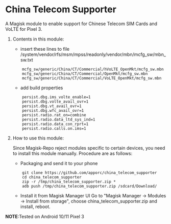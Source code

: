# China Telecom Supporter

A Magisk module to enable support for Chinese Telecom SIM Cards and VoLTE for Pixel 3.

1. Contents in this module:

    * insert these lines to file
      /system/vendor/rfs/msm/mpss/readonly/vendor/mbn/mcfg_sw/mbn_sw.txt

    ```
        mcfg_sw/generic/China/CT/Commercial/hVoLTE_OpenMkt/mcfg_sw.mbn
        mcfg_sw/generic/China/CT/Commercial/OpenMkt/mcfg_sw.mbn
        mcfg_sw/generic/China/CT/Commercial/VoLTE_OpenMkt/mcfg_sw.mbn
    ```

    * add build properties

    ```
        persist.dbg.ims_volte_enable=1
        persist.dbg.volte_avail_ovr=1
        persist.dbg.vt_avail_ovr=1
        persist.dbg.wfc_avail_ovr=1
        persist.radio.rat_on=combine
        persist.radio.data_ltd_sys_ind=1
        persist.radio.data_con_rprt=1
        persist.radio.calls.on.ims=1
    ```

2. How to use this module:

    Since Magisk-Repo reject modules specific to certain devices, you need to
    install this module manually. Procedure are as follows:

    * Packaging and send it to your phone

    ```
        git clone https://github.com/apporc/china_telecom_supporter
        cd china_telecom_supporter
        zip -r /tmp/china_telecom_supporter.zip *
        adb push /tmp/china_telecom_supporter.zip /sdcard/Download/
    ```

    * Install it from Magisk Manager UI
      Go to "Magisk Manager -> Modules -> Install from storage",
      choose china_telecom_supporter.zip and install, reboot.

**NOTE**:Tested on Android 10/11 Pixel 3
